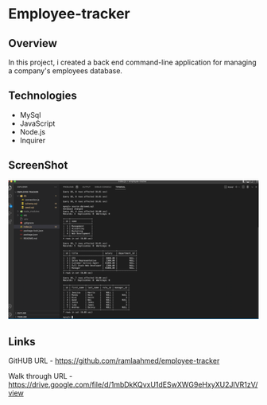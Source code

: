 # Employee-tracker

## Overview

In this project, i created a back end command-line application for managing a company's employees database.

## Technologies

- MySql
- JavaScript
- Node.js
- Inquirer

## ScreenShot

![employeeTracker](./images/Screenshot%202022-12-02%20at%2011.54.01.png)

## Links

GitHUB URL - https://github.com/ramlaahmed/employee-tracker

Walk through URL - https://drive.google.com/file/d/1mbDkKQvxU1dESwXWG9eHxyXU2JlVR1zV/view
